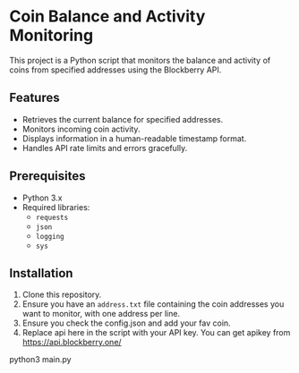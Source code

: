 # Coin Balance and Activity Monitoring

This project is a Python script that monitors the balance and activity of coins from specified addresses using the Blockberry API.

## Features

- Retrieves the current balance for specified addresses.
- Monitors incoming coin activity.
- Displays information in a human-readable timestamp format.
- Handles API rate limits and errors gracefully.

## Prerequisites

- Python 3.x
- Required libraries:
  - `requests`
  - `json`
  - `logging`
  - `sys`

## Installation

1. Clone this repository.
2. Ensure you have an `address.txt` file containing the coin addresses you want to monitor, with one address per line.
3. Ensure you check the config.json and add your fav coin.
4. Replace api here in the script with your API key. You can get apikey from https://api.blockberry.one/


python3 main.py
